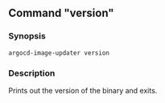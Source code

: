 ## Command "version"

### Synopsis

`argocd-image-updater version`

### Description

Prints out the version of the binary and exits.

